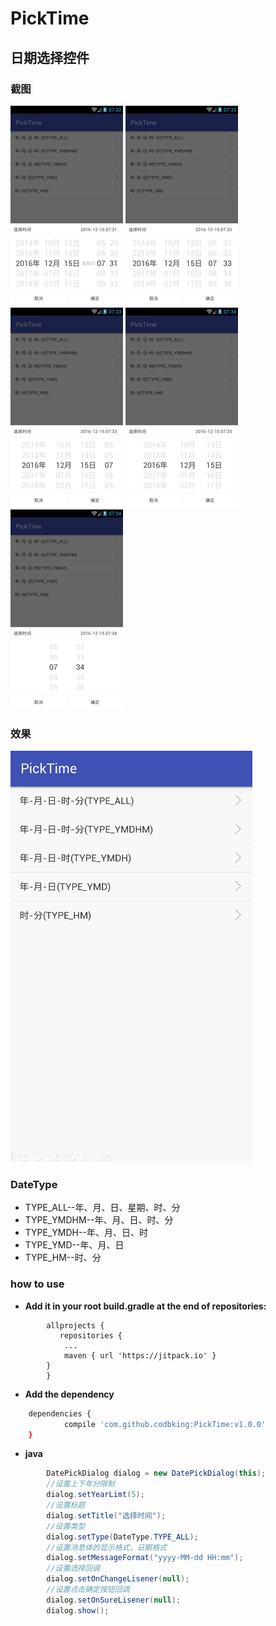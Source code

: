 # PickTime
## 日期选择控件 ##


### 截图

<img src="image/all.jpg" height="320" width="180" style="margin-left:100"/>
<img src="image/ymdhm.jpg" height="320" width="180" style="margin-left:100"/>
<img src="image/ymdh.jpg" height="320" width="180" style="margin-left:100"/>
<img src="image/ymd.jpg" height="320" width="180" style="margin-left:100"/>
<img src="image/hm.jpg" height="320" width="180" style="margin-left:100"/>

### 效果

![Alt text](image/dd.gif)

### DateType

- TYPE_ALL--年、月、日、星期、时、分
- TYPE_YMDHM--年、月、日、时、分
- TYPE_YMDH--年、月、日、时
- TYPE_YMD--年、月、日
- TYPE_HM--时、分

### how to use

 - **Add it in your root build.gradle at the end of repositories:**

```
	    allprojects {
		   repositories {
			...
			maven { url 'https://jitpack.io' }
		}
	    }
```

 -  **Add the dependency**
```sh
	dependencies {
	        compile 'com.github.codbking:PickTime:v1.0.0'
	}
```

 -  **java**
```java
        DatePickDialog dialog = new DatePickDialog(this);
        //设置上下年分限制
        dialog.setYearLimt(5);
        //设置标题
        dialog.setTitle("选择时间");
        //设置类型
        dialog.setType(DateType.TYPE_ALL);
        //设置消息体的显示格式，日期格式
        dialog.setMessageFormat("yyyy-MM-dd HH:mm");
        //设置选择回调
        dialog.setOnChangeLisener(null);
        //设置点击确定按钮回调
        dialog.setOnSureLisener(null);
        dialog.show();
```




